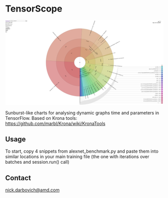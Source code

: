 # TensorScope

![Alt text](screenshot_tensorscope.png?raw=true "Screenshot")

Sunburst-like charts for analysing dynamic graphs time and parameters in TensorFlow.
Based on Krona tools:
https://github.com/marbl/Krona/wiki/KronaTools

## Usage
To start, copy 4 snippets from alexnet_benchmark.py and paste them into similar locations in your main training file (the one with iterations over batches and session.run() call)

## Contact
nick.darbovich@amd.com


